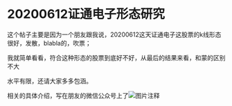 # 20200612证通电子形态研究

这个帖子主要是因为一个朋友跟我说，20200612这天证通电子这股票的k线形态很好，发散，blabla的，吹票；

我就简单看看，符合这种形态的股票到底好不好，从最后的结果来看，和蒙的区别不大

水平有限，还请大家多多包涵。

相关的具体介绍，写在朋友的微信公众号上了![图片注释](http://storage-uqer.datayes.com/562b525bf9f06c4ca72fb6d2/0a0cf6b8-ad82-11ea-8660-0242ac140002)